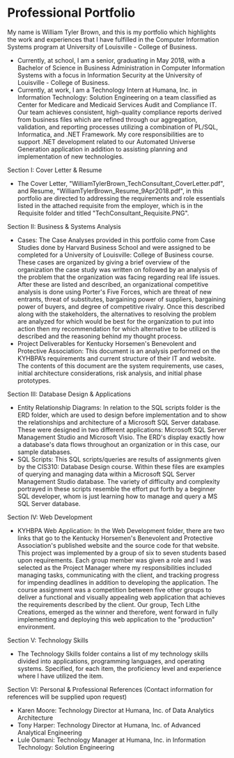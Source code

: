# Professional Portfolio
My name is William Tyler Brown, and this is my portfolio which highlights the work and experiences that I have fulfilled in the Computer Information Systems program at University of Louisville - College of Business.
  - Currently, at school, I am a senior, graduating in May 2018, with a Bachelor of Science in Business Administration in Computer Information Systems with a focus in Information Security at the University of Louisville - College of Business.
  - Currently, at work, I am a Technology Intern at Humana, Inc. in Information Technology: Solution Engineering on a team classified as Center for Medicare and Medicaid Services Audit and Compliance IT. Our team achieves consistent, high-quality compliance reports derived from business files which are refined through our aggregation, validation, and reporting processes utilizing a combination of PL/SQL, Informatica, and .NET Framework. My core responsibilities are to support .NET development related to our Automated Universe Generation application in addition to assisting planning and implementation of new technologies.

Section I: Cover Letter & Resume
  - The Cover Letter, "WilliamTylerBrown_TechConsultant_CoverLetter.pdf", and Resume, "WilliamTylerBrown_Resume_9Apr2018.pdf", in this portfolio are directed to addressing the requirements and role essentials listed in the attached requisite from the employer, which is in the Requisite folder and titled "TechConsultant_Requisite.PNG".

Section II: Business & Systems Analysis
  - Cases: The Case Analyses provided in this portfolio come from Case Studies done by Harvard Business School and were assigned to be completed for a University of Louisville: College of Business course. These cases are organized by giving a brief overview of the organization the case study was written on followed by an analysis of the problem that the organization was facing regarding real life issues. After these are listed and described, an organizational competitive analysis is done using Porter's Five Forces, which are threat of new entrants, threat of substitutes, bargaining power of suppliers, bargaining power of buyers, and degree of competitive rivalry. Once this described along with the stakeholders, the alternatives to resolving the problem are analyzed for which would be best for the organization to put into action then my recommendation for which alternative to be utilized is described and the reasoning behind my thought process.
  - Project Deliverables for Kentucky Horsemen's Benevolent and Protective Association: This document is an analysis performed on the KYHBPA’s requirements and current structure of their IT and website. The contents of this document are the system requirements, use cases, initial architecture considerations, risk analysis, and initial phase prototypes.

Section III: Database Design & Applications
  - Entity Relationship Diagrams: In relation to the SQL scripts folder is the ERD folder, which are used to design before implementation and to show the relationships and architecture of a Microsoft SQL Server database. These were designed in two different applications: Microsoft SQL Server Management Studio and Microsoft Visio. The ERD's display exactly how a database's data flows throughout an organization or in this case, our sample databases.
  - SQL Scripts: This SQL scripts/queries are results of assignments given by the CIS310: Database Design course. Within these files are examples of querying and managing data within a Microsoft SQL Server Management Studio database. The variety of difficulty and complexity portrayed in these scripts resemble the effort put forth by a beginner SQL developer, whom is just learning how to manage and query a MS SQL Server database.
  
Section IV: Web Development
  - KYHBPA Web Application: In the Web Development folder, there are two links that go to the Kentucky Horsemen's Benevolent and Protective Association's published website and the source code for that website. This project was implemented by a group of six to seven students based upon requirements. Each group member was given a role and I was selected as the Project Manager where my responsibilities included managing tasks, communicating with the client, and tracking progress for impending deadlines in addition to developing the application. The course assignment was a competition between five other groups to deliver a functional and visually appealing web application that achieves the requirements described by the client. Our group, Tech Lithe Creations, emerged as the winner and therefore, went forward in fully implementing and deploying this web application to the "production" environment.

Section V: Technology Skills
  - The Technology Skills folder contains a list of my technology skills divided into applications, programming languages, and operating systems. Specified, for each item, the proficiency level and experience where I have utilized the item.

Section VI: Personal & Professional References
(Contact information for references will be supplied upon request)
  - Karen Moore: Technology Director at Humana, Inc. of Data Analytics Architecture
  - Tony Harper: Technology Director at Humana, Inc. of Advanced Analytical Engineering
  - Lule Osmani: Technology Manager at Humana, Inc. in Information Technology: Solution Engineering
